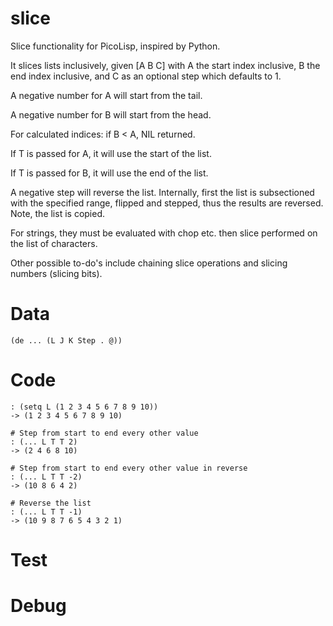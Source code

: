 # slice

Slice functionality for PicoLisp, inspired by Python.

It slices lists inclusively, given [A B C] with A the start index inclusive, B the end index inclusive, and C as an optional step which defaults to 1.

A negative number for A will start from the tail.

A negative number for B will start from the head.

For calculated indices: if B < A, NIL returned.

If T is passed for A, it will use the start of the list.

If T is passed for B, it will use the end of the list.

A negative step will reverse the list. Internally, first the list is subsectioned with the specified range, flipped and stepped, thus the results are reversed. Note, the list is copied.

For strings, they must be evaluated with chop etc. then slice performed on the list of characters.

Other possible to-do's include chaining slice operations and slicing numbers (slicing bits).

# Data

    (de ... (L J K Step . @))

# Code

    : (setq L (1 2 3 4 5 6 7 8 9 10))
    -> (1 2 3 4 5 6 7 8 9 10)

    # Step from start to end every other value
    : (... L T T 2)
    -> (2 4 6 8 10)

    # Step from start to end every other value in reverse
    : (... L T T -2)
    -> (10 8 6 4 2)

    # Reverse the list
    : (... L T T -1)
    -> (10 9 8 7 6 5 4 3 2 1)

# Test

# Debug
